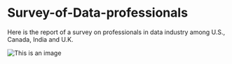 # Survey-of-Data-professionals

 
Here is the report of a survey on professionals in data industry among U.S., Canada, India and U.K.


![This is an image](https://github.com/afiafarzana/Survey-of-Data-professionals)
